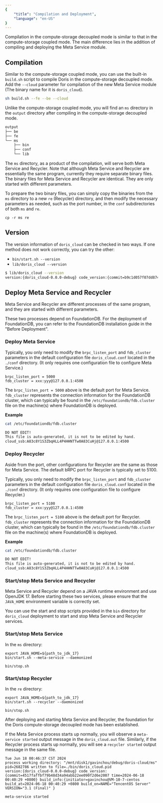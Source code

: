 ```yaml
---
{
    "title": "Compilation and Deployment",
    "language": "en-US"
}
---
```


<!--
Licensed to the Apache Software Foundation (ASF) under one
or more contributor license agreements.  See the NOTICE file
distributed with this work for additional information
regarding copyright ownership.  The ASF licenses this file
to you under the Apache License, Version 2.0 (the
"License"); you may not use this file except in compliance
with the License.  You may obtain a copy of the License at

  http://www.apache.org/licenses/LICENSE-2.0

Unless required by applicable law or agreed to in writing,
software distributed under the License is distributed on an
"AS IS" BASIS, WITHOUT WARRANTIES OR CONDITIONS OF ANY
KIND, either express or implied.  See the License for the
specific language governing permissions and limitations
under the License.
-->

Compilation in the compute-storage decoupled mode is similar to that in the compute-storage coupled mode. The main difference lies in the addition of compiling and deploying the Meta Service module.

## Compilation

Similar to the compute-storage coupled mode, you can use the built-in `build.sh` script to compile Doris in the compute-storage decoupled mode. Add the `--cloud` parameter for compilation of the new Meta Service module (The binary name for it is `doris_cloud`). 

```Bash
sh build.sh --fe --be --cloud 
```

Unlike the compute-storage coupled mode, you will find an `ms` directory in the `output` directory after compiling in the compute-storage decoupled mode.

```Bash
output
├── be
├── fe
└── ms
    ├── bin
    ├── conf
    └── lib
```

The `ms` directory, as a product of the compilation, will serve both Meta Service and Recycler. Note that although Meta Service and Recycler are essentially the same program, currently they require separate binary files. The binary files for Meta Service and Recycler are identical. They are only started with different parameters.

To prepare the two binary files, you can simply copy the binaries from the `ms` directory to a new `re` (Recycler) directory, and then modify the necessary parameters as needed, such as the port number, in the `conf` subdirectories of both `ms` and `re`.

```Shell
cp -r ms re
```

## Version

The version information of `doris_cloud` can be checked in two ways. If one method does not work correctly, you can try the other:

- `bin/start.sh --version`
- `lib/doris_cloud --version`

```Bash
$ lib/doris_cloud --version
version:{doris_cloud-0.0.0-debug} code_version:{commit=b9c1d057f07dd874ad32501ff43701247179adcb time=2024-03-24 20:44:50 +0800} build_info:{initiator=gavinchou@VM-10-7-centos build_at=2024-03-24 20:44:50 +0800 build_on=NAME="TencentOS Server" VERSION="3.1 (Final)" }
```

## Deploy Meta Service and Recycler

Meta Service and Recycler are different processes of the same program, and they are started with different parameters.

These two processes depend on FoundationDB. For the deployment of FoundationDB, you can refer to the FoundationDB installation guide in the "Before Deployment".

### Deploy Meta Service

Typically, you only need to modify the `brpc_listen_port` and `fdb_cluster` parameters in the default configuration file `doris_cloud.conf` located in the `./conf` directory. (It only requires one configuration file to configure Meta Service.)

```Shell
brpc_listen_port = 5000
fdb_cluster = xxx:yyy@127.0.0.1:4500
```

The `brpc_listen_port = 5000` above is the default port for Meta Service. `fdb_cluster` represents the connection information for the FoundationDB cluster, which can typically be found in the `/etc/foundationdb/fdb.cluster` file on the machine(s) where FoundationDB is deployed.

**Example**

```Bash
cat /etc/foundationdb/fdb.cluster

DO NOT EDIT!
This file is auto-generated, it is not to be edited by hand.
cloud_ssb:A83c8Y1S3ZbqHLL4P4HHNTTw0A83CuHj@127.0.0.1:4500
```

### Deploy Recycler

Aside from the port, other configurations for Recycler are the same as those for Meta Service. The default bRPC port for Recycler is typically set to 5100.

Typically, you only need to modify the `brpc_listen_port` and `fdb_cluster` parameters in the default configuration file `doris_cloud.conf` located in the `./conf` directory. (It only requires one configuration file to configure Recycler.)

```Shell
brpc_listen_port = 5100
fdb_cluster = xxx:yyy@127.0.0.1:4500
```

The `brpc_listen_port = 5100` above is the default port for Recycler. `fdb_cluster` represents the connection information for the FoundationDB cluster, which can typically be found in the `/etc/foundationdb/fdb.cluster` file on the machine(s) where FoundationDB is deployed.

**Example**

```Bash
cat /etc/foundationdb/fdb.cluster

DO NOT EDIT!
This file is auto-generated, it is not to be edited by hand.
cloud_ssb:A83c8Y1S3ZbqHLL4P4HHNTTw0A83CuHj@127.0.0.1:4500
```

### Start/stop Meta Service and Recycler

Meta Service and Recycler depend on a JAVA runtime environment and use OpenJDK 17. Before starting these two services, please ensure that the `JAVA_HOME` environment variable is correctly set.

You can use the start and stop scripts provided in the `bin` directory for `doris_cloud` deployment to start and stop Meta Service and Recycler services.

### Start/stop Meta Service

In the `ms` directory: 

```Shell
export JAVA_HOME=${path_to_jdk_17}
bin/start.sh --meta-service --daemonized

bin/stop.sh
```

### Start/stop Recycler

In the `re` directory: 

```Shell
export JAVA_HOME=${path_to_jdk_17}
bin/start.sh --recycler --daemonized

bin/stop.sh
```

After deploying and starting Meta Service and Recycler, the foundation for the Doris compute-storage decoupled mode has been established.

If the Meta Service process starts up normally, you will observe a `meta-service started` output message in the `doris_cloud.out` file. Similarly, if the Recycler process starts up normally, you will see a `recycler started` output message in the same file.

```
Tue Jun 18 00:46:37 CST 2024
process working directory: "/mnt/disk1/gavinchou/debug/doris-cloud/ms"
pid=2682786 written to file=./bin/doris_cloud.pid
version:{doris_cloud-0.0.0-debug} code_version:{commit=4517faffbf79b48d34a94abb22ee090f2d6e2007 time=2024-06-18 00:40:29 +0800} build_info:{initiator=gavinchou@VM-10-7-centos build_at=2024-06-18 00:40:29 +0800 build_on=NAME="TencentOS Server" VERSION="3.1 (Final)" }

meta-service started
```

